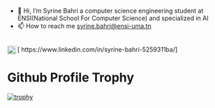 - 👋 Hi, I’m Syrine Bahri a computer science engineering student at ENSI(National School For Computer Science) and specialized in AI
- 📫 How to reach me syrine.bahri@ensi-uma.tn
<!---
SyrineB11/SyrineB11 is a ✨ special ✨ repository because its `README.md` (this file) appears on your GitHub profile.
You can click the Preview link to take a look at your changes.
--->
<br />
[<img align="left" alt="Linkedin" width="20px" src="https://user-images.githubusercontent.com/78451998/197417996-27592ac4-adf9-4093-a8a2-b4715f34ed7b.png"/> https://www.linkedin.com/in/syrine-bahri-5259311ba/]

# Github Profile Trophy

[![trophy](https://github-profile-trophy.vercel.app/?username=ryo-ma&theme=onedark)](https://github.com/ryo-ma/github-profile-trophy)

<br />

